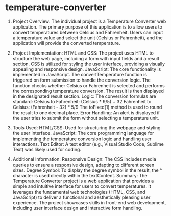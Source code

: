 # temperature-converter
1. Project Overview:
The individual project is a Temperature Converter web application. The primary purpose of this application is to allow users to convert temperatures between Celsius and Fahrenheit. Users can input a temperature value and select the unit (Celsius or Fahrenheit), and the application will provide the converted temperature.

2. Project Implementation:
HTML and CSS:
The project uses HTML to structure the web page, including a form with input fields and a result section.
CSS is utilized for styling the user interface, providing a visually appealing and responsive design.
JavaScript:
The core functionality is implemented in JavaScript.
The convertTemperature function is triggered on form submission to handle the conversion logic.
The function checks whether Celsius or Fahrenheit is selected and performs the corresponding temperature conversion.
The result is then displayed in the designated result section.
Logic:
The conversion formulas are standard:
Celsius to Fahrenheit: (Celsius * 9/5) + 32
Fahrenheit to Celsius: (Fahrenheit - 32) * 5/9
The toFixed(1) method is used to round the result to one decimal place.
Error Handling:
An alert is displayed if the user tries to submit the form without selecting a temperature unit.
3. Tools Used:
HTML/CSS: Used for structuring the webpage and styling the user interface.
JavaScript: The core programming language for implementing the temperature conversion logic and handling user interactions.
Text Editor: A text editor (e.g., Visual Studio Code, Sublime Text) was likely used for coding.
4. Additional Information:
Responsive Design: The CSS includes media queries to ensure a responsive design, adapting to different screen sizes.
Degree Symbol: To display the degree symbol in the result, the ° character is used directly within the textContent.
Summary:
The Temperature Converter project is a web application that provides a simple and intuitive interface for users to convert temperatures. It leverages the fundamental web technologies (HTML, CSS, and JavaScript) to deliver a functional and aesthetically pleasing user experience. The project showcases skills in front-end web development, including user interface design and interactive form handling.
